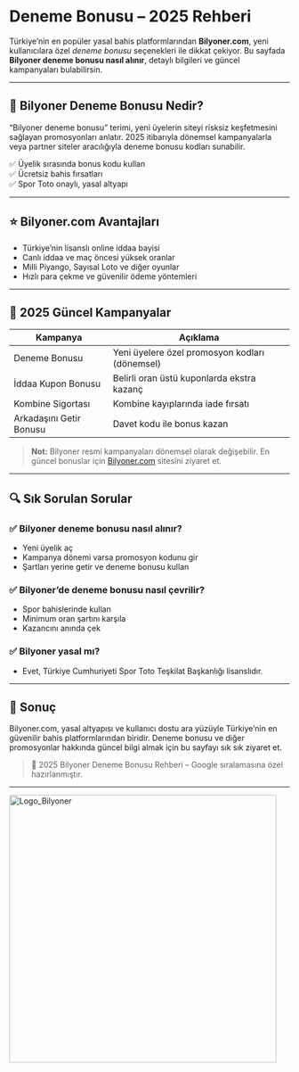 # Deneme Bonusu – 2025 Rehberi

Türkiye’nin en popüler yasal bahis platformlarından **Bilyoner.com**, yeni kullanıcılara özel *deneme bonusu* seçenekleri ile dikkat çekiyor. Bu sayfada **Bilyoner deneme bonusu nasıl alınır**, detaylı bilgileri ve güncel kampanyaları bulabilirsin.

---

## 📌 Bilyoner Deneme Bonusu Nedir?

“Bilyoner deneme bonusu” terimi, yeni üyelerin siteyi risksiz keşfetmesini sağlayan promosyonları anlatır. 2025 itibarıyla dönemsel kampanyalarla veya partner siteler aracılığıyla deneme bonusu kodları sunabilir. 

✅ Üyelik sırasında bonus kodu kullan  
✅ Ücretsiz bahis fırsatları  
✅ Spor Toto onaylı, yasal altyapı

---

## ⭐ Bilyoner.com Avantajları

- Türkiye’nin lisanslı online iddaa bayisi
- Canlı iddaa ve maç öncesi yüksek oranlar
- Milli Piyango, Sayısal Loto ve diğer oyunlar
- Hızlı para çekme ve güvenilir ödeme yöntemleri

---

## 🎁 2025 Güncel Kampanyalar

| Kampanya               | Açıklama                                         |
|-------------------------|-------------------------------------------------|
| Deneme Bonusu           | Yeni üyelere özel promosyon kodları (dönemsel)  |
| İddaa Kupon Bonusu      | Belirli oran üstü kuponlarda ekstra kazanç      |
| Kombine Sigortası       | Kombine kayıplarında iade fırsatı               |
| Arkadaşını Getir Bonusu | Davet kodu ile bonus kazan                      |

> **Not:** Bilyoner resmi kampanyaları dönemsel olarak değişebilir. En güncel bonuslar için [Bilyoner.com](https://www.bilyoner.com) sitesini ziyaret et.

---

## 🔍 Sık Sorulan Sorular

### ✅ Bilyoner deneme bonusu nasıl alınır?
- Yeni üyelik aç
- Kampanya dönemi varsa promosyon kodunu gir
- Şartları yerine getir ve deneme bonusu kullan

### ✅ Bilyoner’de deneme bonusu nasıl çevrilir?
- Spor bahislerinde kullan
- Minimum oran şartını karşıla
- Kazancını anında çek

### ✅ Bilyoner yasal mı?
- Evet, Türkiye Cumhuriyeti Spor Toto Teşkilat Başkanlığı lisanslıdır.

---

## 📌 Sonuç

Bilyoner.com, yasal altyapısı ve kullanıcı dostu ara yüzüyle Türkiye’nin en güvenilir bahis platformlarından biridir. Deneme bonusu ve diğer promosyonlar hakkında güncel bilgi almak için bu sayfayı sık sık ziyaret et.

> 📌 2025 Bilyoner Deneme Bonusu Rehberi – Google sıralamasına özel hazırlanmıştır.

---
<img width="480" alt="Logo_Bilyoner" src="https://github.com/user-attachments/assets/87a3d81d-aee6-4306-b55c-34675c427f91" />

